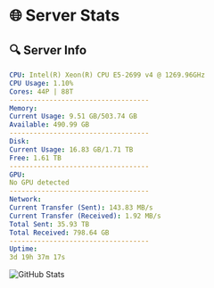 # 🌐 Server Stats
## 🔍 Server Info
```yaml
CPU: Intel(R) Xeon(R) CPU E5-2699 v4 @ 1269.96GHz
CPU Usage: 1.10%
Cores: 44P | 88T
-----------------------------------
Memory:
Current Usage: 9.51 GB/503.74 GB
Available: 490.99 GB
-----------------------------------
Disk:
Current Usage: 16.83 GB/1.71 TB
Free: 1.61 TB
-----------------------------------
GPU:
No GPU detected
-----------------------------------
Network:
Current Transfer (Sent): 143.83 MB/s
Current Transfer (Received): 1.92 MB/s
Total Sent: 35.93 TB
Total Received: 798.64 GB
-----------------------------------
Uptime:
3d 19h 37m 17s
```
![GitHub Stats](https://img.shields.io/badge/Updated-2025-02-11_18:20:35-blue)